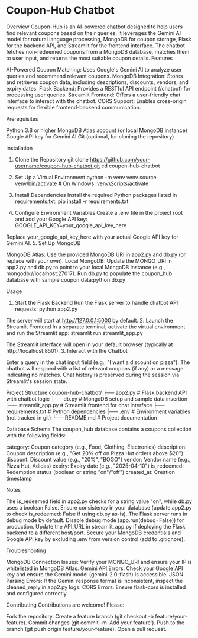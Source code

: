 # Coupon-Hub Chatbot
Overview
Coupon-Hub is an AI-powered chatbot designed to help users find relevant coupons based on their queries. It leverages the Gemini AI model for natural language processing, MongoDB for coupon storage, Flask for the backend API, and Streamlit for the frontend interface. The chatbot fetches non-redeemed coupons from a MongoDB database, matches them to user input, and returns the most suitable coupon details.
Features

AI-Powered Coupon Matching: Uses Google's Gemini AI to analyze user queries and recommend relevant coupons.
MongoDB Integration: Stores and retrieves coupon data, including descriptions, discounts, vendors, and expiry dates.
Flask Backend: Provides a RESTful API endpoint (/chatbot) for processing user queries.
Streamlit Frontend: Offers a user-friendly chat interface to interact with the chatbot.
CORS Support: Enables cross-origin requests for flexible frontend-backend communication.

Prerequisites

Python 3.8 or higher
MongoDB Atlas account (or local MongoDB instance)
Google API key for Gemini AI
Git (optional, for cloning the repository)

Installation
1. Clone the Repository
git clone https://github.com/your-username/coupon-hub-chatbot.git
cd coupon-hub-chatbot

2. Set Up a Virtual Environment
python -m venv venv
source venv/bin/activate  # On Windows: venv\Scripts\activate

3. Install Dependencies
Install the required Python packages listed in requirements.txt:
pip install -r requirements.txt

4. Configure Environment Variables
Create a .env file in the project root and add your Google API key:
GOOGLE_API_KEY=your_google_api_key_here

Replace your_google_api_key_here with your actual Google API key for Gemini AI.
5. Set Up MongoDB

MongoDB Atlas: Use the provided MongoDB URI in app2.py and db.py (or replace with your own).
Local MongoDB: Update the MONGO_URI in app2.py and db.py to point to your local MongoDB instance (e.g., mongodb://localhost:27017).
Run db.py to populate the coupon_hub database with sample coupon data:python db.py



Usage
1. Start the Flask Backend
Run the Flask server to handle chatbot API requests:
python app2.py

The server will start at http://127.0.0.1:5000 by default.
2. Launch the Streamlit Frontend
In a separate terminal, activate the virtual environment and run the Streamlit app:
streamlit run streamlit_app.py

The Streamlit interface will open in your default browser (typically at http://localhost:8501).
3. Interact with the Chatbot

Enter a query in the chat input field (e.g., "I want a discount on pizza").
The chatbot will respond with a list of relevant coupons (if any) or a message indicating no matches.
Chat history is preserved during the session via Streamlit's session state.

Project Structure
coupon-hub-chatbot/
├── app2.py               # Flask backend API with chatbot logic
├── db.py                 # MongoDB setup and sample data insertion
├── streamlit_app.py      # Streamlit frontend for chat interface
├── requirements.txt      # Python dependencies
├── .env                  # Environment variables (not tracked in git)
└── README.md             # Project documentation

Database Schema
The coupon_hub database contains a coupons collection with the following fields:

category: Coupon category (e.g., Food, Clothing, Electronics)
description: Coupon description (e.g., "Get 20% off on Pizza Hut orders above $20")
discount: Discount value (e.g., "20%", "BOGO")
vendor: Vendor name (e.g., Pizza Hut, Adidas)
expiry: Expiry date (e.g., "2025-04-10")
is_redeemed: Redemption status (boolean or string "on"/"off")
created_at: Creation timestamp

Notes

The is_redeemed field in app2.py checks for a string value "on", while db.py uses a boolean False. Ensure consistency in your database (update app2.py to check is_redeemed: False if using db.py as-is).
The Flask server runs in debug mode by default. Disable debug mode (app.run(debug=False)) for production.
Update the API_URL in streamlit_app.py if deploying the Flask backend to a different host/port.
Secure your MongoDB credentials and Google API key by excluding .env from version control (add to .gitignore).

Troubleshooting

MongoDB Connection Issues: Verify your MONGO_URI and ensure your IP is whitelisted in MongoDB Atlas.
Gemini API Errors: Check your Google API key and ensure the Gemini model (gemini-2.0-flash) is accessible.
JSON Parsing Errors: If the Gemini response format is inconsistent, inspect the cleaned_reply in app2.py logs.
CORS Errors: Ensure flask-cors is installed and configured correctly.

Contributing
Contributions are welcome! Please:

Fork the repository.
Create a feature branch (git checkout -b feature/your-feature).
Commit changes (git commit -m 'Add your feature').
Push to the branch (git push origin feature/your-feature).
Open a pull request.


